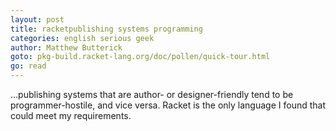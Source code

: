 ```yaml
---
layout: post
title: racketpublishing systems programming
categories: english serious geek
author: Matthew Butterick
goto: pkg-build.racket-lang.org/doc/pollen/quick-tour.html
go: read
---
```

...publishing systems that are author- or designer-friendly tend to be programmer-hostile, and vice versa. Racket is the only language I found that could meet my requirements.
